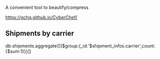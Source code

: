A convenient tool to beautify/compress

https://gchq.github.io/CyberChef/


## Shipments by carrier

db.shipments.aggregate([{$group:{_id:'$shipment_infos.carrier',count:{$sum:1}}}])
